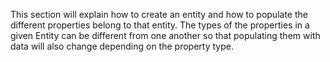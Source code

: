 <properties date="2016-05-10"
SortOrder="52"
/>

This section will explain how to create an entity and how to populate the different properties belong to that entity. The types of the properties in a given Entity can be different from one another so that populating them with data will also change depending on the property type.  
